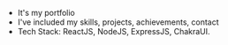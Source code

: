 <ol>
  <li style="list-style-type: disc;">It's my portfolio</li>
  <li style="list-style-type: disc;">I've included my skills, projects, achievements, contact</li>
  <li style="list-style-type: disc;">Tech Stack: ReactJS, NodeJS, ExpressJS, ChakraUI.</li>
</ol>
